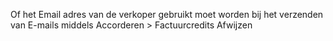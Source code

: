 Of het Email adres van de verkoper gebruikt moet worden bij het verzenden van E-mails middels Accorderen > Factuurcredits Afwijzen
